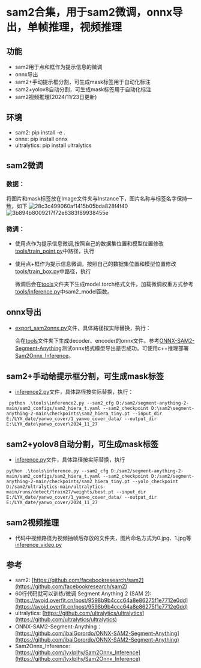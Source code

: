 # sam2合集，用于sam2微调，onnx导出，单帧推理，视频推理
## 功能
  * sam2用于点和框作为提示信息的微调
  * onnx导出
  * sam2+手动提示框分割，可生成mask标签用于自动化标注
  * sam2+yolov8自动分割，可生成mask标签用于自动化标注
  * sam2视频推理(2024/11/23日更新)

## 环境
 * sam2: pip install -e .
 * onnx: pip install onnx
 * ultralytics: pip install ultralytics

## sam2微调
 ### 数据：
   将图片和mask标签放在Image文件夹与Instance下，图片名称与标签名字保持一致，如下
![28c3c499060af1415b05bda828f4f40](https://github.com/user-attachments/assets/2fc523f5-a20d-48cf-aae5-9da009cafc8c)
![3b894b8009217f72e6383f89938455e](https://github.com/user-attachments/assets/ac9b088e-822c-4be7-907e-448afa483bb1)

 ### 微调：
 * 使用点作为提示信息微调,按照自己的数据集位置和模型位置修改[tools/train_point.py](./tools/train_point.py)中路径，执行
 * 使用点+框作为提示信息微调，按照自己的数据集位置和模型位置修改[tools/train_box.py](./tools/train_box.py)中路径，执行

   微调后会在[tools](./tools)文件夹下生成model.torch格式文件，加载微调权重方式参考[tools/inference.py](./tools/inference.py)中sam2_model函数。
## onnx导出
 * [export_sam2onnx.py](./tools/export_sam2onnx.py)文件，具体路径按实际替换，执行：
 
   会在[tools](./tools)文件夹下生成decoder、encoder的onnx文件。参考[ONNX-SAM2-Segment-Anything](https://github.com/ibaiGorordo/ONNX-SAM2-Segment-Anything)测试onnx格式模型导出是否成功。可使用c++推理部署[Sam2Onnx_Inference](https://github.com/lyxlplhy/Sam2Onnx_Inference)。
## sam2+手动给提示框分割，可生成mask标签
 * [inference2.py](./tools/inference2.py)文件，具体路径按实际替换，执行：
```
 python .\tools\inference2.py --sam2_cfg D:/sam2/segment-anything-2-main/sam2_configs/sam2_hiera_t.yaml --sam2_checkpoint D:\sam2\segment-anything-2-main\checkpoints\sam2_hiera_tiny.pt --input_dir E:/LYX_date/yanwo_cover/1_yanwo_cover_data/ --output_dir E:\LYX_date\yanwo_cover\2024_11_27
``` 
## sam2+yolov8自动分割，可生成mask标签
 * [inference.py](./tools/inference.py)文件，具体路径按实际替换，执行
 ```
 python .\tools\inference.py --sam2_cfg D:/sam2/segment-anything-2-main/sam2_configs/sam2_hiera_t.yaml --sam2_checkpoint D:/sam2/segment-anything-2-main/checkpoints/sam2_hiera_tiny.pt --yolo_checkpoint D:/sam2/ultralytics-main/ultralytics-main/runs/detect/train27/weights/best.pt --input_dir E:/LYX_date/yanwo_cover/1_yanwo_cover_data/ --output_dir E:/LYX_date/yanwo_cover/2024_11_27
```
## sam2视频推理
 * 代码中视频路径为视频抽帧后存放的文件夹，图片命名方式为0.jpg、1.jpg等 [inference_video.py](./tools/inference_video.py)
## 参考
* sam2: [https://github.com/facebookresearch/sam2](https://github.com/facebookresearch/sam2)
* 60行代码就可以训练/微调 Segment Anything 2 (SAM 2): [https://avoid.overfit.cn/post/9598b9b4ccc64a8e86275f1e7712e0dd](https://avoid.overfit.cn/post/9598b9b4ccc64a8e86275f1e7712e0dd)
* ultralytics: [https://github.com/ultralytics/ultralytics](https://github.com/ultralytics/ultralytics)
* ONNX-SAM2-Segment-Anything：[https://github.com/ibaiGorordo/ONNX-SAM2-Segment-Anything](https://github.com/ibaiGorordo/ONNX-SAM2-Segment-Anything)
* Sam2Onnx_Inference: [https://github.com/lyxlplhy/Sam2Onnx_Inference](https://github.com/lyxlplhy/Sam2Onnx_Inference)
   
